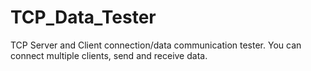 # TCP_Data_Tester
TCP Server and Client connection/data communication tester. You can connect multiple clients, send and receive data.
